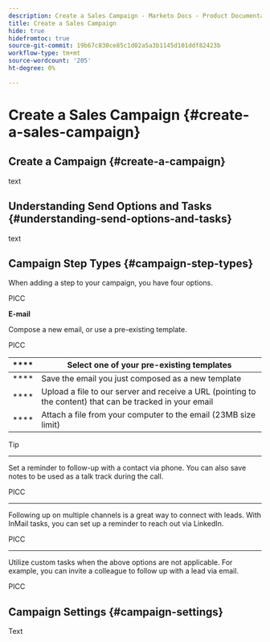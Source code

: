 ```yaml
---
description: Create a Sales Campaign - Marketo Docs - Product Documentation
title: Create a Sales Campaign
hide: true
hidefromtoc: true
source-git-commit: 19b67c830ce85c1d02a5a3b1145d101ddf82423b
workflow-type: tm+mt
source-wordcount: '205'
ht-degree: 0%

---
```


# Create a Sales Campaign {#create-a-sales-campaign}

## Create a Campaign {#create-a-campaign}

text

## Understanding Send Options and Tasks {#understanding-send-options-and-tasks}

text

## Campaign Step Types {#campaign-step-types}

When adding a step to your campaign, you have four options.

PICC

**E-mail**

Compose a new email, or use a pre-existing template.

PICC

| **** | Select one of your pre-existing templates |
|---|---|
| **** | Save the email you just composed as a new template |
| **** | Upload a file to our server and receive a URL (pointing to the content) that can be tracked in your email |
| **** | Attach a file from your computer to the email (23MB size limit) |

>[!TIP]
>
>[](/help/marketo/product-docs/marketo-sales-connect/campaigns/understanding-send-options.md)

****

Set a reminder to follow-up with a contact via phone. You can also save notes to be used as a talk track during the call.

PICC

****

Following up on multiple channels is a great way to connect with leads. With InMail tasks, you can set up a reminder to reach out via LinkedIn.

PICC

****

Utilize custom tasks when the above options are not applicable. For example, you can invite a colleague to follow up with a lead via email.

PICC

## Campaign Settings {#campaign-settings}

Text